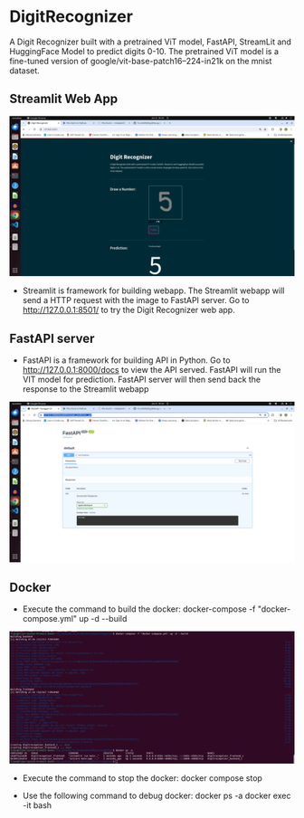 # DigitRecognizer
A Digit Recognizer built with a pretrained ViT model, FastAPI, StreamLit and HuggingFace Model to predict digits 0-10. The pretrained ViT model is a fine-tuned version of google/vit-base-patch16–224-in21k on the mnist dataset.

## Streamlit Web App
![alt text](https://github.com/TLIJUN99/DigitRecognizer/blob/main/pics/DigitRecognizer.png?raw=true)

- Streamlit is framework for building webapp. The Streamlit webapp will send a HTTP request with the image to FastAPI server. Go to http://127.0.0.1:8501/ to try the Digit Recognizer web app.

## FastAPI server
- FastAPI is a framework for building API in Python. Go to http://127.0.0.1:8000/docs to view the API served. FastAPI will run the VIT model for prediction. FastAPI server will then send back the response to the Streamlit webapp

![alt text](https://github.com/TLIJUN99/DigitRecognizer/blob/main/pics/FastAPI.png?raw=true)

## Docker
- Execute the command to build the docker:
  docker-compose -f "docker-compose.yml" up -d --build

![alt text](https://github.com/TLIJUN99/DigitRecognizer/blob/main/pics/docker-compose.png?raw=true)

- Execute the command to stop the docker:
  docker compose stop

- Use the following command to debug docker:
  docker ps -a
  docker exec -it <container name> bash



